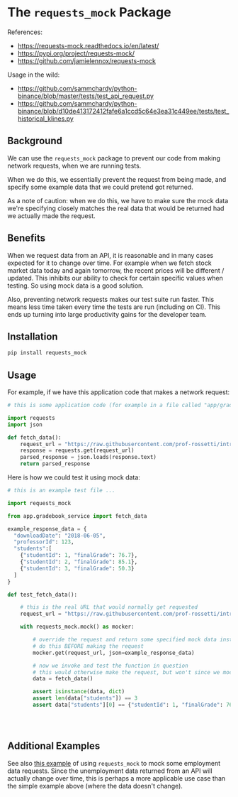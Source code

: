 
# The `requests_mock` Package

References:
  + https://requests-mock.readthedocs.io/en/latest/
  + https://pypi.org/project/requests-mock/
  + https://github.com/jamielennox/requests-mock
 

Usage in the wild:
  + https://github.com/sammchardy/python-binance/blob/master/tests/test_api_request.py
  + https://github.com/sammchardy/python-binance/blob/d10de413172412fafe6a1ccd5c64e3ea31c449ee/tests/test_historical_klines.py

## Background

We can use the `requests_mock` package to prevent our code from making network requests, when we are running tests.

When we do this, we essentially prevent the request from being made, and specify some example data that we could pretend got returned.

As a note of caution: when we do this, we have to make sure the mock data we're specifying closely matches the real data that would be returned had we actually made the request.

## Benefits

When we request data from an API, it is reasonable and in many cases expected for it to change over time. For example when we fetch stock market data today and again tomorrow, the recent prices will be different / updated. This inhibits our ability to check for certain specific values when testing. So using mock data is a good solution.

Also, preventing network requests makes our test suite run faster. This means less time taken every time the tests are run (including on CI). This ends up turning into large productivity gains for the developer team. 


## Installation

```sh
pip install requests_mock
```

## Usage

For example, if we have this application code that makes a network request:

```py
# this is some application code (for example in a file called "app/gradebook_service.py") ...

import requests
import json

def fetch_data():
    request_url = "https://raw.githubusercontent.com/prof-rossetti/intro-to-python/main/data/gradebook.json"
    response = requests.get(request_url)
    parsed_response = json.loads(response.text)
    return parsed_response
```

Here is how we could test it using mock data:

```py
# this is an example test file ...

import requests_mock

from app.gradebook_service import fetch_data

example_response_data = {
  "downloadDate": "2018-06-05",
  "professorId": 123,
  "students":[
    {"studentId": 1, "finalGrade": 76.7},
    {"studentId": 2, "finalGrade": 85.1},
    {"studentId": 3, "finalGrade": 50.3}
  ]
}

def test_fetch_data():

    # this is the real URL that would normally get requested
    request_url = "https://raw.githubusercontent.com/prof-rossetti/intro-to-python/main/data/gradebook.json"

    with requests_mock.mock() as mocker:

        # override the request and return some specified mock data instead
        # do this BEFORE making the request
        mocker.get(request_url, json=example_response_data)

        # now we invoke and test the function in question
        # this would otherwise make the request, but won't since we mocked it above
        data = fetch_data()

        assert isinstance(data, dict)
        assert len(data["students"]) == 3
        assert data["students"][0] == {"studentId": 1, "finalGrade": 76.7}


        
```

## Additional Examples

See also [this example](/exercises/codebase-cleanup/progress/tests/unemployment_test_2.py) of using `requests_mock` to mock some employment data requests. Since the unemployment data returned from an API will actually change over time, this is perhaps a more applicable use case than the simple example above (where the data doesn't change).



